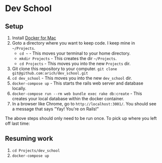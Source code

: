 # Dev School

## Setup

1. Install [Docker for Mac](https://docs.docker.com/docker-for-mac/install/#install-and-run-docker-for-mac)
1. Goto a directory where you want to keep code. I keep mine in `~/Projects`. 
   * `cd ~` - This moves your terminal to your home directory. 
   * `mkdir Projects` - This creates the dir `~/Projects`. 
   * `cd Projects` - This moves you into the new `Projects` dir. 
1. Git clone this repository to your computer. `git clone git@github.com:arich/dev_school.git`
1. `cd dev_school` - This moves you into the new `dev_school` dir. 
1. `docker-compose up` - This starts the rails web server and database locally. 
1. `docker-compose run --rm web bundle exec rake db:create` - This creates your local database within the docker container. 
1. In a browser like Chrome, go to `http://localhost:3001/`. You should see a message that says "Yay! You're on Rails!"

The above steps should only need to be run once. To pick up where you left off last time:

## Resuming work
1. `cd Projects/dev_school`
1. `docker-compose up`